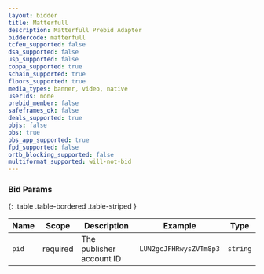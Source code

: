 ```yaml
---
layout: bidder
title: Matterfull
description: Matterfull Prebid Adapter
biddercode: matterfull
tcfeu_supported: false
dsa_supported: false
usp_supported: false
coppa_supported: true
schain_supported: true
floors_supported: true
media_types: banner, video, native
userIds: none
prebid_member: false
safeframes_ok: false
deals_supported: true
pbjs: false
pbs: true
pbs_app_supported: true
fpd_supported: false
ortb_blocking_supported: false
multiformat_supported: will-not-bid
---
```


### Bid Params

{: .table .table-bordered .table-striped }

| Name       | Scope       | Description               | Example                | Type             |
|------------|-------------|---------------------------|------------------------|------------------|
| `pid`      | required    | The publisher account ID  | `LUN2gcJFHRwysZVTm8p3` | `string`         |
